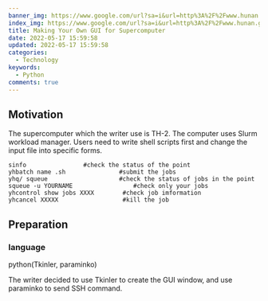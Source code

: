 ```yaml
---
banner_img: https://www.google.com/url?sa=i&url=http%3A%2F%2Fwww.hunan.gov.cn%2Ftopic%2Fashunan%2F112%2F118%2Fcontent_8241.html&psig=AOvVaw3fl52AKHTOZDPjn8cPF3Bb&ust=1652861025202000&source=images&cd=vfe&ved=0CAwQjRxqFwoTCKiG7KiJ5vcCFQAAAAAdAAAAABAP
index_img: https://www.google.com/url?sa=i&url=http%3A%2F%2Fwww.hunan.gov.cn%2Ftopic%2Fashunan%2F112%2F118%2Fcontent_8241.html&psig=AOvVaw3fl52AKHTOZDPjn8cPF3Bb&ust=1652861025202000&source=images&cd=vfe&ved=0CAwQjRxqFwoTCKiG7KiJ5vcCFQAAAAAdAAAAABAP
title: Making Your Own GUI for Supercomputer
date: 2022-05-17 15:59:58
updated: 2022-05-17 15:59:58
categories:
  - Technology
keywords:
  - Python
comments: true
---
```

## Motivation

The supercomputer which the writer use is TH-2. The computer uses Slurm workload manager. Users need to write shell scripts first and change the input file into specific forms. 

```shell
sinfo                #check the status of the point
yhbatch name .sh               #submit the jobs
yhq/ squeue                    #check the status of jobs in the point
squeue -u YOURNAME                 #check only your jobs 
yhcontrol show jobs XXXX        #check job imformation
yhcancel XXXXX                  #kill the job
```



## Preparation

### language

python(Tkinler, paraminko)

The writer decided to use Tkinler to create the GUI window, and use paraminko to send SSH command.